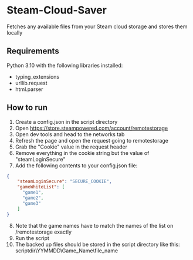 # Steam-Cloud-Saver
Fetches any available files from your Steam cloud storage and stores them locally

## Requirements
Python 3.10 with the following libraries installed:
* typing_extensions
* urllib.request
* html.parser

## How to run
1. Create a config.json in the script directory
2. Open https://store.steampowered.com/account/remotestorage
3. Open dev tools and head to the networks tab
4. Refresh the page and open the request going to remotestorage
5. Grab the "Cookie" value in the request header
6. Remove everything in the cookie string but the value of "steamLoginSecure"
7. Add the following contents to your config.json file:
```json
{
    "steamLoginSecure": "SECURE_COOKIE",
    "gameWhiteList": [
      "game1",
      "game2",
      "game3"
    ]
}
```
8. Note that the game names have to match the names of the list on /remotestorage exactly
9. Run the script
10. The backed up files should be stored in the script directory like this: scriptdir\YYMMDD\Game_Name\file_name
